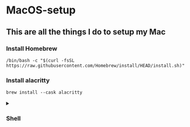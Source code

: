 # MacOS-setup

## This are all the things I do to setup my Mac

### Install Homebrew

```
/bin/bash -c "$(curl -fsSL https://raw.githubusercontent.com/Homebrew/install/HEAD/install.sh)"
```

### Install alacritty
```
brew install --cask alacritty
```
<details>
<summary><h3>Shell</h3></summary>
  
- Install and Configure zsh and oh-my-zsh

```
brew install zsh
```

- Set zsh as the default shell

```
chsh -s /opt/homebrew/bin/zsh
```

- Now to install oh-my-zsh (themes)

```
sh -c "$(curl -fsSL https://raw.githubusercontent.com/ohmyzsh/ohmyzsh/master/tools/install.sh)"
```
<details>
  <summary><h3>Spaceship Prompt</h3></summary>
    
- Install the spaceship theme
  
```
brew install spaceship  
```

- Add prompt initialization to your .zshrc
 
```
echo "source $(brew --prefix)/opt/spaceship/spaceship.zsh" >>! ~/.zshrc
```

</details>

- Plugins that I use
```
git clone https://github.com/zsh-users/zsh-autosuggestions ${ZSH_CUSTOM:-~/.oh-my-zsh/custom}/plugins/zsh-autosuggestions
git clone https://github.com/zsh-users/zsh-syntax-highlighting.git ${ZSH_CUSTOM:-~/.oh-my-zsh/custom}/plugins/zsh-syntax-highlighting
```
- After this simply add the following to you "~/.zshrc" file
```
plugins=(git zsh-autosuggestions zsh-syntax-highlighting web-search)
```
### Then run in your terminal
```
source ~/.zshrc
```
</details>
